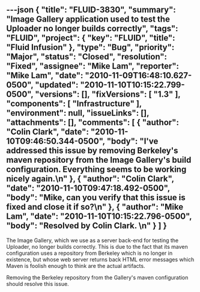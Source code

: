 ---json
{
  "title": "FLUID-3830",
  "summary": "Image Gallery application used to test the Uploader no longer builds correctly",
  "tags": "FLUID",
  "project": {
    "key": "FLUID",
    "title": "Fluid Infusion"
  },
  "type": "Bug",
  "priority": "Major",
  "status": "Closed",
  "resolution": "Fixed",
  "assignee": "Mike Lam",
  "reporter": "Mike Lam",
  "date": "2010-11-09T16:48:10.627-0500",
  "updated": "2010-11-10T10:15:22.799-0500",
  "versions": [],
  "fixVersions": [
    "1.3"
  ],
  "components": [
    "Infrastructure"
  ],
  "environment": null,
  "issueLinks": [],
  "attachments": [],
  "comments": [
    {
      "author": "Colin Clark",
      "date": "2010-11-10T09:46:50.344-0500",
      "body": "I've addressed this issue by removing Berkeley's maven repository from the Image Gallery's build configuration. Everything seems to be working nicely again.\n"
    },
    {
      "author": "Colin Clark",
      "date": "2010-11-10T09:47:18.492-0500",
      "body": "Mike, can you verify that this issue is fixed and close it if so?\n"
    },
    {
      "author": "Mike Lam",
      "date": "2010-11-10T10:15:22.796-0500",
      "body": "Resolved by Colin Clark. &#x20;\n"
    }
  ]
}
---
The Image Gallery, which we use as a server back-end for testing the Uploader, no longer builds correctly. This is due to the fact that its maven configuration uses a repository from Berkeley which is no longer in existence, but whose web server returns back HTML error messages which Maven is foolish enough to think are the actual artifacts.

Removing the Berkeley repository from the Gallery's maven configuration should resolve this issue.

        